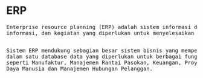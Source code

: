 <p align="center">
<h1> ERP </h1>
</p>
<pre>
Enterprise resource planning (ERP) adalah sistem informasi di seluruh perusahaan yang dirancang untuk mengkoordinasikan semua sumber daya,
informasi, dan kegiatan yang diperlukan untuk menyelesaikan proses bisnis seperti pemenuhan pesanan atau penagihan.

Sistem ERP mendukung sebagian besar sistem bisnis yang mempertahankan dalam satu database data yang diperlukan untuk berbagai fungsi bisnis
seperti Manufaktur, Manajemen Rantai Pasokan, Keuangan, Proyek, Sumber Daya Manusia dan Manajemen Hubungan Pelanggan.
</pre>
